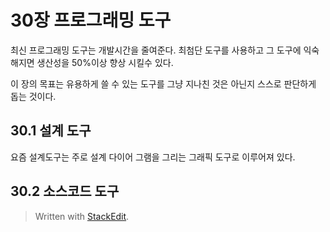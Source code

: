 # 30장 프로그래밍 도구

최신 프로그래밍 도구는 개발시간을 줄여준다. 최첨단 도구를 사용하고 그 도구에 익숙해지면 생산성을 50%이상 향상 시킬수 있다. 

이 장의 목표는 유용하게 쓸 수 있는 도구를 그냥 지나친 것은 아닌지 스스로 판단하게 돕는 것이다.

## 30.1 설계 도구

요즘 설계도구는 주로 설계 다이어 그램을 그리는 그래픽 도구로 이루어져 있다. 

## 30.2 소스코드 도구

> Written with [StackEdit](https://stackedit.io/).
<!--stackedit_data:
eyJoaXN0b3J5IjpbMTYxMjQyNzg1NiwtODM0MjMxNDY3LC0xMj
U1MDU4NTgyXX0=
-->